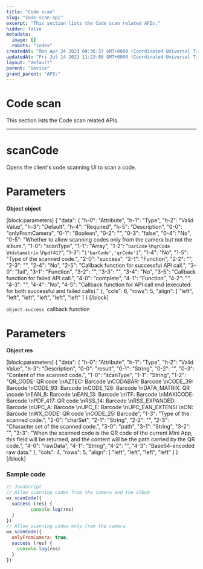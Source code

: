 ```yaml
---
title: "Code scan"
slug: "code-scan-api"
excerpt: "This section lists the Code scan related APIs."
hidden: false
metadata: 
  image: []
  robots: "index"
createdAt: "Mon Apr 24 2023 08:36:37 GMT+0000 (Coordinated Universal Time)"
updatedAt: "Fri Jul 14 2023 11:23:08 GMT+0000 (Coordinated Universal Time)"
layout: "default"
parent: "Device"
grand_parent: "APIs"
---
```

# Code scan 
This section lists the Code scan related APIs.
*** 
# scanCode

Opens the client's code scanning UI to scan a code.

# Parameters

**Object object**

[block:parameters]
{
  "data": {
    "h-0": "Attribute",
    "h-1": "Type",
    "h-2": "Valid Value",
    "h-3": "Default",
    "h-4": "Required",
    "h-5": "Description",
    "0-0": "onlyFromCamera",
    "0-1": "Boolean",
    "0-2": "",
    "0-3": "false",
    "0-4": "No",
    "0-5": "Whether to allow scanning codes only from the camera but not the album.",
    "1-0": "scanType",
    "1-1": "Array",
    "1-2": "`barCode`  \n`qrCode`  \n`datamatrix`  \n`pdf417`",
    "1-3": "`['barCode','qrCode']`",
    "1-4": "No",
    "1-5": "Type of the scanned code.",
    "2-0": "success",
    "2-1": "Function",
    "2-2": "",
    "2-3": "",
    "2-4": "No",
    "2-5": "Callback function for successful API call.",
    "3-0": "fail",
    "3-1": "Function",
    "3-2": "",
    "3-3": "",
    "3-4": "No",
    "3-5": "Callback function for failed API call.",
    "4-0": "complete",
    "4-1": "Function",
    "4-2": "",
    "4-3": "",
    "4-4": "No",
    "4-5": "Callback function for API call end (executed for both successful and failed calls)."
  },
  "cols": 6,
  "rows": 5,
  "align": [
    "left",
    "left",
    "left",
    "left",
    "left",
    "left"
  ]
}
[/block]


`object.success `callback function

# Parameters

**Object res**

[block:parameters]
{
  "data": {
    "h-0": "Attribute",
    "h-1": "Type",
    "h-2": "Valid Value",
    "h-3": "Description",
    "0-0": "result",
    "0-1": "String",
    "0-2": "",
    "0-3": "Content of the scanned code.",
    "1-0": "scanType",
    "1-1": "String",
    "1-2": "QR_CODE: QR code  \nAZTEC: Barcode  \nCODABAR: Barcode  \nCODE_39: Barcode  \nCODE_93: Barcode  \nCODE_128: Barcode  \nDATA_MATRIX: QR  \ncode  \nEAN_8: Barcode  \nEAN_13: Barcode  \nITF: Barcode  \nMAXICODE: Barcode  \nPDF_417: QR code  \nRSS_14: Barcode  \nRSS_EXPANDED: Barcode  \nUPC_A: Barcode  \nUPC_E: Barcode  \nUPC_EAN_EXTENSI  \nON: Barcode  \nWX_CODE: QR code  \nCODE_25: Barcode",
    "1-3": "Type of the scanned code.",
    "2-0": "charSet",
    "2-1": "String",
    "2-2": "",
    "2-3": "Character set of the scanned code.",
    "3-0": "path",
    "3-1": "String",
    "3-2": "",
    "3-3": "When the scanned code is the QR code of the current Mini App, this field will be returned, and the content will be the path carried by the QR code.",
    "4-0": "rawData",
    "4-1": "String",
    "4-2": "",
    "4-3": "Base64-encoded raw data."
  },
  "cols": 4,
  "rows": 5,
  "align": [
    "left",
    "left",
    "left",
    "left"
  ]
}
[/block]


### Sample code

```javascript
// JavaScript
// Allow scanning codes from the camera and the album
wx.scanCode({
  success (res) {
 		 console.log(res)
  }
})
// Allow scanning codes only from the camera
wx.scanCode({
  onlyFromCamera: true,
  success (res) {
  	console.log(res)
  }
})
```
